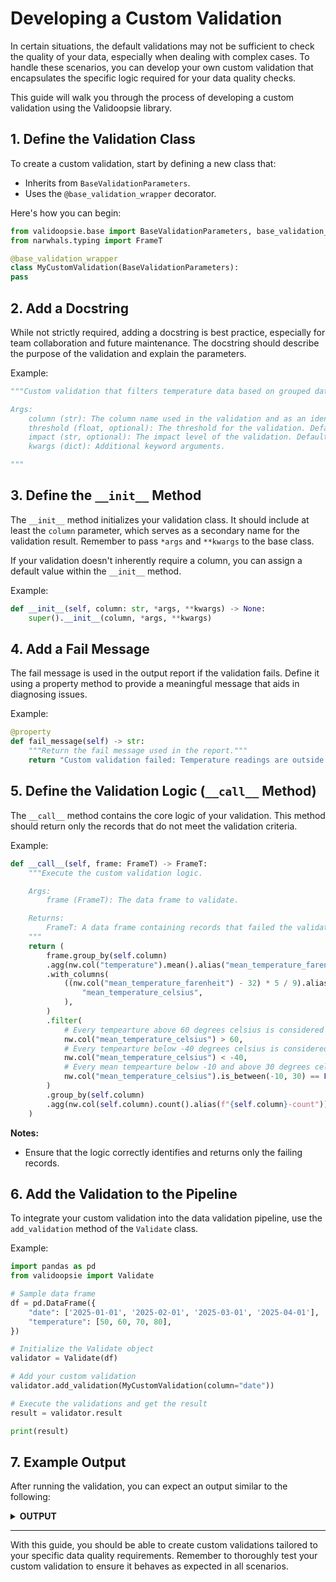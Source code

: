# Developing a Custom Validation

In certain situations, the default validations may not be sufficient to check
the quality of your data, especially when dealing with complex cases. To handle
these scenarios, you can develop your own custom validation that encapsulates
the specific logic required for your data quality checks.

This guide will walk you through the process of developing a custom validation
using the Validoopsie library.

## 1. Define the Validation Class

To create a custom validation, start by defining a new class that:

- Inherits from `BaseValidationParameters`.
- Uses the `@base_validation_wrapper` decorator.

Here's how you can begin:

```python
from validoopsie.base import BaseValidationParameters, base_validation_wrapper
from narwhals.typing import FrameT

@base_validation_wrapper
class MyCustomValidation(BaseValidationParameters):
pass
```

## 2. Add a Docstring

While not strictly required, adding a docstring is best practice, especially
for team collaboration and future maintenance. The docstring should describe
the purpose of the validation and explain the parameters.

Example:

```python
"""Custom validation that filters temperature data based on grouped dates.

Args:
    column (str): The column name used in the validation and as an identifier in results.
    threshold (float, optional): The threshold for the validation. Defaults to 0.0.
    impact (str, optional): The impact level of the validation. Defaults to "low".
    kwargs (dict): Additional keyword arguments.

"""
```

## 3. Define the `__init__` Method

The `__init__` method initializes your validation class. It should include at
least the `column` parameter, which serves as a secondary name for the
validation result. Remember to pass `*args` and `**kwargs` to the base class.

If your validation doesn't inherently require a column, you can assign a
default value within the `__init__` method.

Example:

```python
def __init__(self, column: str, *args, **kwargs) -> None:
    super().__init__(column, *args, **kwargs)
```

## 4. Add a Fail Message

The fail message is used in the output report if the validation fails. Define
it using a property method to provide a meaningful message that aids in
diagnosing issues.

Example:

```python
@property
def fail_message(self) -> str:
    """Return the fail message used in the report."""
    return "Custom validation failed: Temperature readings are outside acceptable ranges."
```

## 5. Define the Validation Logic (`__call__` Method)

The `__call__` method contains the core logic of your validation. This method
should return only the records that do not meet the validation criteria.

Example:

```python
def __call__(self, frame: FrameT) -> FrameT:
    """Execute the custom validation logic.

    Args:
        frame (FrameT): The data frame to validate.

    Returns:
        FrameT: A data frame containing records that failed the validation.
    """
    return (
        frame.group_by(self.column)
        .agg(nw.col("temperature").mean().alias("mean_temperature_farenheit"))
        .with_columns(
            ((nw.col("mean_temperature_farenheit") - 32) * 5 / 9).alias(
                "mean_temperature_celsius",
            ),
        )
        .filter(
            # Every tempearture above 60 degrees celsius is considered as an error
            nw.col("mean_temperature_celsius") > 60,
            # Every tempearture below -40 degrees celsius is considered as an error
            nw.col("mean_temperature_celsius") < -40,
            # Every mean tempearture below -10 and above 30 degrees celsius is considered as an error
            nw.col("mean_temperature_celsius").is_between(-10, 30) == False,
        )
        .group_by(self.column)
        .agg(nw.col(self.column).count().alias(f"{self.column}-count"))
    )
```

**Notes:**

- Ensure that the logic correctly identifies and returns only the failing records.

## 6. Add the Validation to the Pipeline

To integrate your custom validation into the data validation pipeline, use the
`add_validation` method of the `Validate` class.

Example:

```python
import pandas as pd
from validoopsie import Validate

# Sample data frame
df = pd.DataFrame({
    "date": ['2025-01-01', '2025-02-01', '2025-03-01', '2025-04-01'],
    "temperature": [50, 60, 70, 80],
})

# Initialize the Validate object
validator = Validate(df)

# Add your custom validation
validator.add_validation(MyCustomValidation(column="date"))

# Execute the validations and get the result
result = validator.result

print(result)
```

## 7. Example Output

After running the validation, you can expect an output similar to the following:

<details>
  <summary>
    <strong>OUTPUT</strong>
  </summary>
```json
{
    "Summary": {
        "passed": true,
        "validations": [
            "MyCustomValidation_date"
        ]
    },
    "MyCustomValidation_date": {
        "validation": "MyCustomValidation",
        "impact": "low",
        "timestamp": "2025-01-10T17:54:14.035378+01:00",
        "column": "date",
        "result": {
            "status": "Success",
            "threshold pass": true,
            "message": "All items passed the validation.",
            "frame row number": 4,
            "threshold": 0.0
        }
    }
}
```
</details>

---

With this guide, you should be able to create custom validations tailored to
your specific data quality requirements. Remember to thoroughly test your
custom validation to ensure it behaves as expected in all scenarios.
